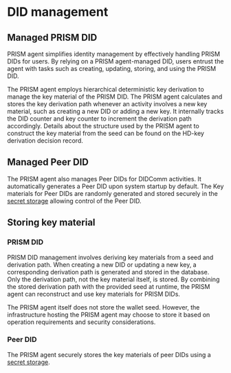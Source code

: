 # DID management

## Managed PRISM DID

PRISM agent simplifies identity management by effectively handling PRISM DIDs for users.
By relying on a PRISM agent-managed DID, users entrust the agent with tasks such as
creating, updating, storing, and using the PRISM DID.

The PRISM agent employs hierarchical deterministic key derivation to manage the key material of the PRISM DID.
The PRISM agent calculates and stores the key derivation path whenever an activity involves a
new key material, such as creating a new DID or adding a new key.
It internally tracks the DID counter and key counter to increment the derivation path accordingly.
Details about the structure used by the PRISM agent to construct
the key material from the seed can be found on the HD-key derivation decision record.

## Managed Peer DID

The PRISM agent also manages Peer DIDs for DIDComm activities.
It automatically generates a Peer DID upon system startup by default.
The Key materials for Peer DIDs are randomly generated and stored securely in the
[secret storage](/docs/concepts/glossary#secrets-storage) allowing control of the Peer DID.

## Storing key material

### PRISM DID

PRISM DID management involves deriving key materials from a seed and derivation path.
When creating a new DID or updating a new key, a corresponding derivation path
is generated and stored in the database.
Only the derivation path, not the key material itself, is stored.
By combining the stored derivation path with the provided seed at runtime,
the PRISM agent can reconstruct and use key materials for PRISM DIDs.

The PRISM agent itself does not store the wallet seed. However, the infrastructure
hosting the PRISM agent may choose to store it based on operation requirements
and security considerations.

### Peer DID

The PRISM agent securely stores the key materials of peer DIDs using a
[secret storage](/docs/concepts/glossary#secrets-storage).
